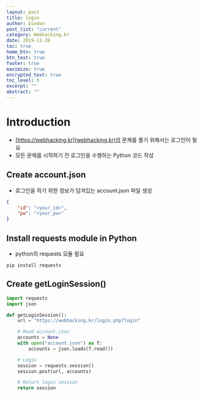 ```yaml
---
layout: post
title: login
author: bindon
post_list: "current"
category: Webhacking.kr
date: 2019-11-26
toc: true
home_btn: true
btn_text: true
footer: true
maximize: true
encrypted_text: true
toc_level: 6
excerpt: ""
abstract: ""
---
```


# Introduction
* [https://webhacking.kr](webhacking.kr)의 문제를 풀기 위해서는 로그인이 필요
* 모든 문제를 시작하기 전 로그인을 수행하는 Python 코드 작성

## Create account.json
* 로그인을 하기 위한 정보가 담겨있는 account.json 파일 생성
```json
{
    "id": "<your_id>", 
    "pw": "<your_pw>"
}
```

## Install requests module in Python
* python의 requests 모듈 필요
```
pip install requests
```

## Create getLoginSession()
```python
import requests
import json

def getLoginSession():
    url = "https://webhacking.kr/login.php?login"

    # Read account.json
    accounts = None
    with open("account.json") as f:
        accounts = json.loads(f.read())

    # Login
    session = requests.session()
    session.post(url, accounts)

    # Return login session
    return session
```
